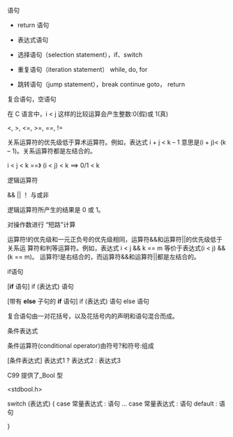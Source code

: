 语句

- return 语句
- 表达式语句



- 选择语句（selection statement），if、switch
- 重复语句（iteration statement） while, do, for
- 跳转语句（jump statement），break continue goto， return



复合语句，空语句





在 C 语言中，i < j 这样的比较运算会产生整数:0(假)或 1(真)



<, >, <=, >=, ==, !=



关系运算符的优先级低于算术运算符。例如，表达式 i + j < k – 1 意思是(i + j)< (k – 1)。关系运算符都是左结合的。

i < j < k ==》 (i < j) < k ==> 0/1 < k



逻辑运算符

&& || ！ 与或非

逻辑运算符所产生的结果是 0 或 1。

对操作数进行 “短路”计算

运算符!的优先级和一元正负号的优先级相同，运算符&&和运算符||的优先级低于关系运 算符和判等运算符。例如，表达式 i < j && k == m 等价于表达式(i < j) && (k == m)。 运算符!是右结合的，而运算符&&和运算符||都是左结合的。







if语句

[**if** 语句] if (表达式) 语句

[带有 **else** 子句的 **if** 语句] if (表达式) 语句 else 语句



复合语句由一对花括号，以及花括号内的声明和语句混合而成。



条件表达式

条件运算符(conditional operator)由符号?和符号:组成

[条件表达式] 表达式1 ? 表达式2 : 表达式3



C99 提供了_Bool 型

<stdbool.h>



switch (表达式) {
 case 常量表达式 : 语句 ...
 case 常量表达式 : 语句 default : 语句

}